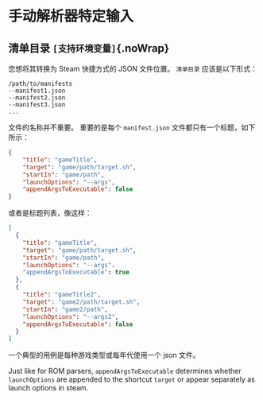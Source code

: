 # 手动解析器特定输入

## 清单目录 `[支持环境变量]`{.noWrap}

您想将其转换为 Steam 快捷方式的 JSON 文件位置。 `清单目录` 应该是以下形式：

```
/path/to/manifests
--manifest1.json
--manifest2.json
--manifest3.json
...
```
文件的名称并不重要。 重要的是每个 `manifest.json` 文件都只有一个标题，如下所示：
```json
{
    "title": "gameTitle",
    "target": "game/path/target.sh",
    "startIn": "game/path",
    "launchOptions": "--args",
    "appendArgsToExecutable": false
}
```
或者是标题列表，像这样：
```json
[
  {
    "title": "gameTitle",
    "target": "game/path/target.sh",
    "startIn": "game/path",
    "launchOptions": "--args".
    "appendArgsToExecutable": true
  },
  {
    "title": "gameTitle2",
    "target": "game2/path/target.sh",
    "startIn": "game2/path",
    "launchOptions": "--args2",
    "appendArgsToExecutable": false
  }
]
```

一个典型的用例是每种游戏类型或每年代使用一个 json 文件。

Just like for ROM parsers, `appendArgsToExecutable` determines whether `launchOptions` are appended to the shortcut `target` or appear separately as launch options in steam.
